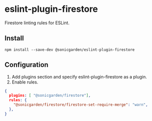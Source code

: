 # eslint-plugin-firestore

Firestore linting rules for ESLint.

## Install

```
npm install --save-dev @sonicgarden/eslint-plugin-firestore 
```

## Configuration

1. Add plugins section and specify eslint-plugin-firestore as a plugin.
2. Enable rules.

```json
{
  plugins: [ "@sonicgarden/firestore"],
  rules: {
    "@sonicgarden/firestore/firestore-set-require-merge": "warn",
  },
}
```

